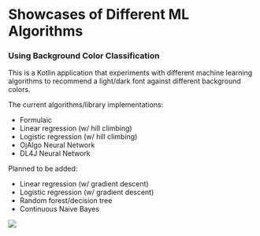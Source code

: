 # Showcases of Different ML Algorithms

### Using Background Color Classification

This is a Kotlin application that experiments with different machine learning algorithms to recommend a light/dark font against different background colors. 

The current algorithms/library implementations: 

- Formulaic
- Linear regression (w/ hill climbing)
- Logistic regression (w/ hill climbing)
- OjAlgo Neural Network 
- DL4J Neural Network 

Planned to be added: 

- Linear regression (w/ gradient descent)
- Logistic regression (w/ gradient descent)
- Random forest/decision tree
- Continuous Naive Bayes

![](https://i.imgur.com/SPVFfQ6.png)
